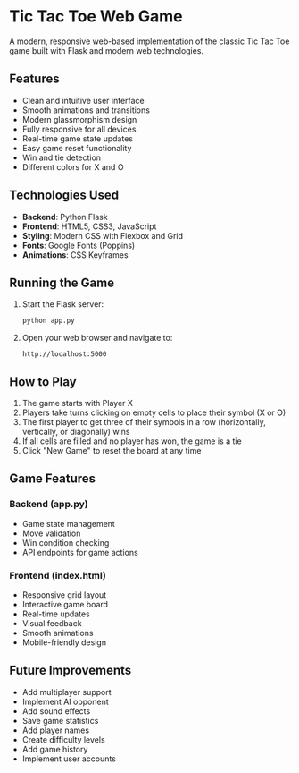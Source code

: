 # Tic Tac Toe Web Game

A modern, responsive web-based implementation of the classic Tic Tac Toe game built with Flask and modern web technologies.



## Features

- Clean and intuitive user interface
- Smooth animations and transitions
- Modern glassmorphism design
- Fully responsive for all devices
- Real-time game state updates
- Easy game reset functionality
- Win and tie detection
- Different colors for X and O

## Technologies Used

- **Backend**: Python Flask
- **Frontend**: HTML5, CSS3, JavaScript
- **Styling**: Modern CSS with Flexbox and Grid
- **Fonts**: Google Fonts (Poppins)
- **Animations**: CSS Keyframes


## Running the Game

1. Start the Flask server:
   ```bash
   python app.py
   ```

2. Open your web browser and navigate to:
   ```
   http://localhost:5000
   ```

## How to Play

1. The game starts with Player X
2. Players take turns clicking on empty cells to place their symbol (X or O)
3. The first player to get three of their symbols in a row (horizontally, vertically, or diagonally) wins
4. If all cells are filled and no player has won, the game is a tie
5. Click "New Game" to reset the board at any time



## Game Features

### Backend (app.py)
- Game state management
- Move validation
- Win condition checking
- API endpoints for game actions

### Frontend (index.html)
- Responsive grid layout
- Interactive game board
- Real-time updates
- Visual feedback
- Smooth animations
- Mobile-friendly design



## Future Improvements

- Add multiplayer support
- Implement AI opponent
- Add sound effects
- Save game statistics
- Add player names
- Create difficulty levels
- Add game history
- Implement user accounts

